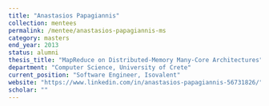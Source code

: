 ```yaml
---
title: "Anastasios Papagiannis"
collection: mentees
permalink: /mentee/anastasios-papagiannis-ms
category: masters
end_year: 2013
status: alumni
thesis_title: "MapReduce on Distributed-Memory Many-Core Architectures"
department: "Computer Science, University of Crete"
current_position: "Software Engineer, Isovalent"
website: "https://www.linkedin.com/in/anastasios-papagiannis-56731826/"
scholar: ""
---
```

